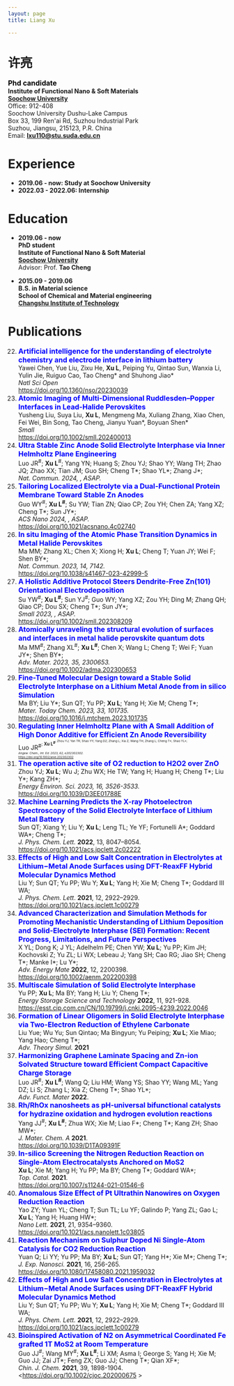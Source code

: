 ```yaml
---
layout: page
title: Liang Xu

---
```


# 许亮

<span style="color:black;font-size:12pt;font-weight:bold">Phd candidate</span><br>
**Institute of Functional Nano & Soft Materials**<br>
[**Soochow University**](http://www.suda.edu.cn/)<br>
Office: 912-408<br>
Soochow University Dushu-Lake Campus<br>
Box 33, 199 Ren'ai Rd, Suzhou Industrial Park<br>
Suzhou, Jiangsu, 215123, P.R. China<br>
Email: [**lxu110@stu.suda.edu.cn**](lxu110@stu.suda.edu.cn)<br>

# Experience
- **2019.06 - now: Study at Soochow University**
- **2022.03 - 2022.06: Internship**
# Education
- **2019.06 - now**<br>
**PhD student**<br>
**Institute of Functional Nano & Soft Material**<br>
[**Soochow University**](http://www.suda.edu.cn/)<br>
Advisor: Prof. **Tao Cheng**<br>

- **2015.09 - 2019.06**<br>
**B.S. in Material science**<br>
**School of Chemical and Material engineering**<br>
[**Changshu Institute of Technology**](https://www.cslg.edu.cn/)<br>

# Publications
22. <span style="color:blue;font-size:12pt;font-weight:bold">Artificial intelligence for the understanding of electrolyte chemistry and electrode interface in lithium battery</span><br>
   Yawei Chen, Yue Liu, Zixu He, **Xu L**, Peiping Yu, Qintao Sun, Wanxia Li, Yulin Jie, Ruiguo Cao, Tao Cheng\* and Shuhong Jiao\*<br>
   *Natl Sci Open*<br>
    <https://doi.org/10.1360/nso/20230039><br>
21. <span style="color:blue;font-size:12pt;font-weight:bold">Atomic Imaging of Multi-Dimensional Ruddlesden–Popper Interfaces in Lead-Halide Perovskites</span><br>
   Yusheng Liu, Suya Liu, **Xu L**, Mengmeng Ma, Xuliang Zhang, Xiao Chen, Fei Wei, Bin Song, Tao Cheng, Jianyu Yuan\*, Boyuan Shen\*<br>
   *Small*<br>
    <https://doi.org/10.1002/smll.202400013><br>
20. <span style="color:blue;font-size:12pt;font-weight:bold">Ultra Stable Zinc Anode Solid Electrolyte Interphase via Inner Helmholtz Plane Engineering</span><br>
   Luo JR<sup>#</sup>; **Xu L**<sup>#</sup>; Yang YN; Huang S; Zhou YJ; Shao YY; Wang TH; Zhao JQ; Zhao XX; Tian JM; Guo SH; Cheng T\*; Shao YL\*; Zhang J\*;<br>
   *Nat. Commun. 2024, , ASAP.*<br>
19. <span style="color:blue;font-size:12pt;font-weight:bold">Tailoring Localized Electrolyte via a Dual-Functional Protein Membrane Toward Stable Zn Anodes</span><br>
   Guo WY<sup>#</sup>; **Xu L**<sup>**#**</sup>; Su YW; Tian ZN; Qiao CP; Zou YH; Chen ZA; Yang XZ; Cheng T\*; Sun JY\*;<br>
   *ACS Nano 2024, , ASAP.*<br>
    <https://doi.org/10.1021/acsnano.4c02740><br>
18. <span style="color:blue;font-size:12pt;font-weight:bold">In situ Imaging of the Atomic Phase Transition Dynamics in Metal Halide Perovskites</span><br>
   Ma MM; Zhang XL; Chen X; Xiong H; **Xu L**; Cheng T; Yuan JY; Wei F; Shen BY\*;<br>
   *Nat. Commun. 2023, 14, 7142.*<br>
    <https://doi.org/10.1038/s41467-023-42999-5><br>
17. <span style="color:blue;font-size:12pt;font-weight:bold">A Holistic Additive Protocol Steers Dendrite-Free Zn(101) Orientational Electrodeposition</span><br>
   Su YW<sup>#</sup>; **Xu L**<sup>**#**</sup>; Sun YJ<sup>#</sup>; Guo WY; Yang XZ; Zou YH; Ding M; Zhang QH; Qiao CP; Dou SX; Cheng T\*; Sun JY\*;<br> 
   *Small 2023, , ASAP.*<br>
    <https://doi.org/10.1002/smll.202308209><br>
16. <span style="color:blue;font-size:12pt;font-weight:bold">Atomically unraveling the structural evolution of surfaces and interfaces in metal halide perovskite quantum dots</span><br>
   Ma MM<sup>#</sup>; Zhang XL<sup>#</sup>; **Xu L**<sup>**#**</sup>; Chen X; Wang L; Cheng T; Wei F; Yuan JY\*; Shen BY\*; <br>
   *Adv. Mater. 2023, 35, 2300653.*<br>
    <https://doi.org/10.1002/adma.202300653><br>
15. <span style="color:blue;font-size:12pt;font-weight:bold">Fine-Tuned Molecular Design toward a Stable Solid Electrolyte Interphase on a Lithium Metal Anode from in silico Simulation</span><br>
   Ma BY; Liu Y\*; Sun QT; Yu PP; **Xu L**; Yang H; Xie M; Cheng T\*;<br>
   *Mater. Today Chem. 2023, 33, 101735.*<br>
    <https://doi.org/10.1016/j.mtchem.2023.101735><br>
14. <span style="color:blue;font-size:12pt;font-weight:bold">Regulating Inner Helmholtz Plane with A Small Addition of High Donor Additive for Efficient Zn Anode Reversibility</span><br>
   Luo JR<sup>#<sup/>; **Xu L**<sup>**#**<sup/>; Zhou YJ; Yan TR; Shao YY; Yang DZ; Zhang L; Xia Z; Wang TH; Zhang L; Cheng T\*; Shao YL\*;<br>
   *Angew. Chem., Int. Ed. 2023, 62, e202302302.*<br>
    <https://doi.org/10.1002/anie.202302302><br>
13. <span style="color:blue;font-size:12pt;font-weight:bold">The operation active site of O2 reduction to H2O2 over ZnO</span><br>
   Zhou YJ; **Xu L**; Wu J; Zhu WX; He TW; Yang H; Huang H; Cheng T\*; Liu Y\*; Kang ZH\*;<br>
   *Energy Environ. Sci. 2023, 16, 3526-3533.*<br>
    <https://doi.org/10.1039/D3EE01788E><br>
12. <span style="color:blue;font-size:12pt;font-weight:bold">Machine Learning Predicts the X-ray Photoelectron Spectroscopy of the Solid Electrolyte Interface of Lithium Metal Battery</span><br>
   Sun QT; Xiang Y; Liu Y; **Xu L**; Leng TL; Ye YF; Fortunelli A\*; Goddard WA\*; Cheng T\*;<br>
   *J. Phys. Chem. Lett.* **2022**, 13, 8047–8054.<br>
    <https://doi.org/10.1021/acs.jpclett.2c02222><br>
11. <span style="color:blue;font-size:12pt;font-weight:bold">Effects of High and Low Salt Concentration in Electrolytes at Lithium−Metal Anode Surfaces using DFT-ReaxFF Hybrid Molecular Dynamics Method</span><br>
   Liu Y;  Sun QT;  Yu PP;  Wu Y;  **Xu L**;  Yang H;  Xie M;  Cheng T\*;  Goddard III WA; <br>
   *J. Phys. Chem. Lett*. **2021**, 12, 2922–2929.<br>
    <https://doi.org/10.1021/acs.jpclett.1c00279><br>
10. <span style="color:blue;font-size:12pt;font-weight:bold">Advanced Characterization and Simulation Methods for Promoting Mechanistic Understanding of Lithium Deposition and Solid-Electrolyte Interphase (SEI) Formation: Recent Progress, Limitations, and Future Perspectives</span><br>
   X YL;  Dong K;  J YL;  Adelhelm PE;  Chen YW;  **Xu L**;  Yu PP;  Kim JH;  Kochovski Z;  Yu ZL;  Li WX;  Lebeau J;  Yang SH;  Cao RG;  Jiao SH;  Cheng T\*;  Manke I\*;  Lu Y\*; <br>
   *Adv. Energy Mate* **2022**, 12, 2200398.<br>
    <https://doi.org/10.1002/aenm.202200398><br>
9. <span style="color:blue;font-size:12pt;font-weight:bold">Multiscale Simulation of Solid Electrolyte Interphase</span><br>
   Yu PP;  **Xu L**;  Ma BY;  Yang H;  Liu Y;  Cheng T\*; <br>
   *Energy Storage Science and Technology* **2022**, 11, 921-928.<br>
   <https://esst.cip.com.cn/CN/10.19799/j.cnki.2095-4239.2022.0046><br>
8. <span style="color:blue;font-size:12pt;font-weight:bold">Formation of Linear Oligomers in Solid Electrolyte Interphase via Two-Electron Reduction of Ethylene Carbonate </span><br>
   Liu Yue;  Wu Yu;  Sun Qintao;  Ma Bingyun;  Yu Peiping;  **Xu L**;  Xie Miao;  Yang Hao;  Cheng T\*; <br>
   *Adv. Theory Simul.* **2021**<br>
7. <span style="color:blue;font-size:12pt;font-weight:bold">Harmonizing Graphene Laminate Spacing and Zn-ion Solvated Structure toward Efficient Compact Capacitive Charge Storage</span><br>
   Luo JR<sup>#</sup>;  **Xu L**<sup>**#**</sup>;  Wang Q;  Liu HM;  Wang YS;  Shao YY;  Wang ML;  Yang DZ;  Li S;  Zhang L;  Xia Z;  Cheng T\*;  Shao YL\*; <br>
   *Adv. Funct. Mater* **2022**.<br>
6. <span style="color:blue;font-size:12pt;font-weight:bold">Rh/RhOx nanosheets as pH-universal bifunctional catalysts for hydrazine oxidation and hydrogen evolution reactions</span><br>
   Yang JJ<sup>#</sup>;  **Xu L**<sup>**#**</sup>;  Zhua WX;  Xie M;  Liao F\*;  Cheng T\*;  Kang ZH;  Shao MW\*; <br>
   *J. Mater. Chem. A* **2021**.<br>
   <https://doi.org/10.1039/D1TA09391F><br>
5. <span style="color:blue;font-size:12pt;font-weight:bold">In-silico Screening the Nitrogen Reduction Reaction on Single-Atom Electrocatalysts Anchored on MoS2</span><br>
   **Xu L**;  Xie M;  Yang H;  Yu PP;  Ma BY;  Cheng T\*;  Goddard WA\*; <br>
   *Top. Catal.* **2021**.<br>
   <https://doi.org/10.1007/s11244-021-01546-6><br>
4. <span style="color:blue;font-size:12pt;font-weight:bold">Anomalous Size Effect of Pt Ultrathin Nanowires on Oxygen Reduction Reaction</span><br>
   Yao ZY;  Yuan YL;  Cheng T;  Sun TL;  Lu YF;  Galindo P;  Yang ZL;  Gao L;  **Xu L**;  Yang H;  Huang HW\*; <br>
   *Nano Lett.* **2021**, 21, 9354–9360.<br>
   <https://doi.org/10.1021/acs.nanolett.1c03805><br>
3. <span style="color:blue;font-size:12pt;font-weight:bold">Reaction Mechanism on Sulphur Doped Ni Single-Atom Catalysis for CO2 Reduction Reaction</span><br>
   Yuan Q;  Li YY;  Yu PP;  Ma BY;  **Xu L**;  Sun QT;  Yang H\*;  Xie M\*;  Cheng T\*; <br>
   *J. Exp. Nanosci.* **2021**, 16, 256-265.<br>
   <https://doi.org/10.1080/17458080.2021.1959032><br>
2. <span style="color:blue;font-size:12pt;font-weight:bold">Effects of High and Low Salt Concentration in Electrolytes at Lithium−Metal Anode Surfaces using DFT-ReaxFF Hybrid Molecular Dynamics Method </span><br>
   Liu Y;  Sun QT;  Yu PP;  Wu Y;  **Xu L**;  Yang H;  Xie M;  Cheng T\*;  Goddard III WA; <br>
   *J. Phys. Chem. Lett.* **2021**, 12, 2922–2929.<br>
   <https://doi.org/10.1021/acs.jpclett.1c00279><br>
1. <span style="color:blue;font-size:12pt;font-weight:bold">Bioinspired Activation of N2 on Asymmetrical Coordinated Fe grafted 1T MoS2 at Room Temperature</span><br>
   Guo JJ<sup>#</sup>;  Wang MY<sup>#</sup>;  **Xu L**<sup>**\#**</sup>;  Li XM;  Asma I;  George S;  Yang H;  Xie M;  Guo JJ;  Zai JT\*;  Feng ZX;  Guo JJ;  Cheng T\*;  Qian XF\*; <br>
   *Chin. J. Chem.* **2021**, 39, 1898-1904.<br>
   <https://doi.org/10.1002/cjoc.202000675 ><br>

